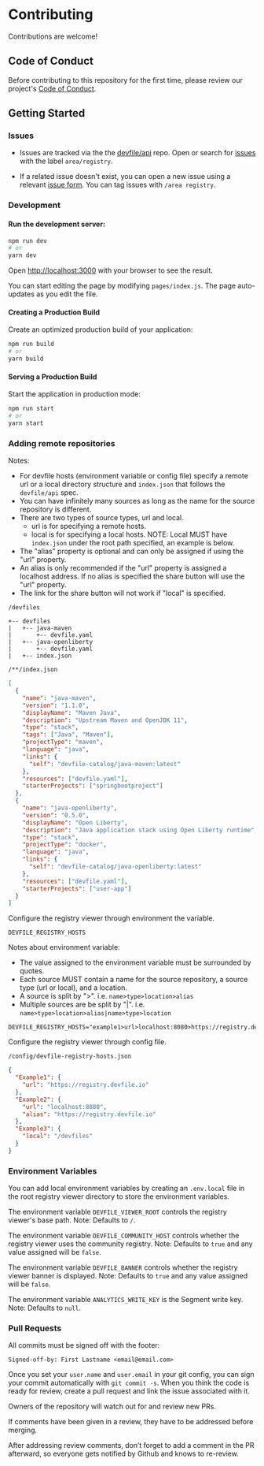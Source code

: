 # Contributing

Contributions are welcome!

## Code of Conduct

Before contributing to this repository for the first time, please review our project's [Code of Conduct](https://github.com/devfile/api/blob/main/CODE_OF_CONDUCT.md).

## Getting Started

### Issues

- Issues are tracked via the the [devfile/api](https://github.com/devfile/api) repo. Open or search for [issues](https://github.com/devfile/api/issues) with the label `area/registry`.

- If a related issue doesn't exist, you can open a new issue using a relevant [issue form](https://github.com/devfile/api/issues/new/choose). You can tag issues with `/area registry`.

### Development

#### Run the development server:

```bash
npm run dev
# or
yarn dev
```

Open [http://localhost:3000](http://localhost:3000) with your browser to see the result.

You can start editing the page by modifying `pages/index.js`. The page auto-updates as you edit the file.

#### Creating a Production Build

Create an optimized production build of your application:

```bash
npm run build
# or
yarn build
```

#### Serving a Production Build

Start the application in production mode:

```bash
npm run start
# or
yarn start
```

### Adding remote repositories

Notes:

- For devfile hosts (environment variable or config file) specify a remote url or a local directory structure and `index.json` that follows the `devfile/api` spec.
- You can have infinitely many sources as long as the name for the source repository is different.
- There are two types of source types, url and local.
  - url is for specifying a remote hosts.
  - local is for specifying a local hosts. NOTE: Local MUST have `index.json` under the root path specified, an example is below.
- The "alias" property is optional and can only be assigned if using the "url" property.
- An alias is only recommended if the "url" property is assigned a localhost address. If no alias is specified the share button will use the "url" property.
- The link for the share button will not work if "local" is specified.

`/devfiles`

```
+-- devfiles
|   +-- java-maven
|       +-- devfile.yaml
|   +-- java-openliberty
|       +-- devfile.yaml
|   +-- index.json
```

`/**/index.json`

```json
[
  {
    "name": "java-maven",
    "version": "1.1.0",
    "displayName": "Maven Java",
    "description": "Upstream Maven and OpenJDK 11",
    "type": "stack",
    "tags": ["Java", "Maven"],
    "projectType": "maven",
    "language": "java",
    "links": {
      "self": "devfile-catalog/java-maven:latest"
    },
    "resources": ["devfile.yaml"],
    "starterProjects": ["springbootproject"]
  },
  {
    "name": "java-openliberty",
    "version": "0.5.0",
    "displayName": "Open Liberty",
    "description": "Java application stack using Open Liberty runtime",
    "type": "stack",
    "projectType": "docker",
    "language": "java",
    "links": {
      "self": "devfile-catalog/java-openliberty:latest"
    },
    "resources": ["devfile.yaml"],
    "starterProjects": ["user-app"]
  }
]
```

Configure the registry viewer through environment the variable.

`DEVFILE_REGISTRY_HOSTS`

Notes about environment variable:

- The value assigned to the environment variable must be surrounded by quotes.
- Each source MUST contain a name for the source repository, a source type (url or local), and a location.
- A source is split by ">". i.e. `name>type>location>alias`
- Multiple sources are be split by "|". i.e. `name>type>location>alias|name>type>location`

```
DEVFILE_REGISTRY_HOSTS="example1>url>localhost:8080>https://registry.devfile.io|example2>local>/devfiles"
```

Configure the registry viewer through config file.

`/config/devfile-registry-hosts.json`

```json
{
  "Example1": {
    "url": "https://registry.devfile.io"
  },
  "Example2": {
    "url": "localhost:8080",
    "alias": "https://registry.devfile.io"
  },
  "Example3": {
    "local": "/devfiles"
  }
}
```

### Environment Variables

You can add local environment variables by creating an `.env.local` file in the root registry viewer directory to store the environment variables.

The environment variable `DEVFILE_VIEWER_ROOT` controls the registry viewer's base path. Note: Defaults to `/`.

The environment variable `DEVFILE_COMMUNITY_HOST` controls whether the registry viewer uses the community registry. Note: Defaults to `true` and any value assigned will be `false`.

The environment variable `DEVFILE_BANNER` controls whether the registry viewer banner is displayed. Note: Defaults to `true` and any value assigned will be `false`.

The environment variable `ANALYTICS_WRITE_KEY` is the Segment write key. Note: Defaults to `null`.

### Pull Requests

All commits must be signed off with the footer:

```
Signed-off-by: First Lastname <email@email.com>
```

Once you set your `user.name` and `user.email` in your git config, you can sign your commit automatically with `git commit -s`. When you think the code is ready for review, create a pull request and link the issue associated with it.

Owners of the repository will watch out for and review new PRs.

If comments have been given in a review, they have to be addressed before merging.

After addressing review comments, don’t forget to add a comment in the PR afterward, so everyone gets notified by Github and knows to re-review.
